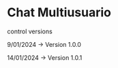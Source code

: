 # Chat Multiusuario

control versions 

9/01/2024   ->  Version 1.0.0

14/01/2024  ->  Version 1.0.1